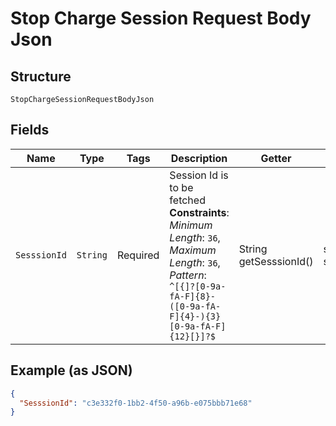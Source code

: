 
# Stop Charge Session Request Body Json

## Structure

`StopChargeSessionRequestBodyJson`

## Fields

| Name | Type | Tags | Description | Getter | Setter |
|  --- | --- | --- | --- | --- | --- |
| `SesssionId` | `String` | Required | Session Id is to be fetched<br>**Constraints**: *Minimum Length*: `36`, *Maximum Length*: `36`, *Pattern*: `^[{]?[0-9a-fA-F]{8}-([0-9a-fA-F]{4}-){3}[0-9a-fA-F]{12}[}]?$` | String getSesssionId() | setSesssionId(String sesssionId) |

## Example (as JSON)

```json
{
  "SesssionId": "c3e332f0-1bb2-4f50-a96b-e075bbb71e68"
}
```

